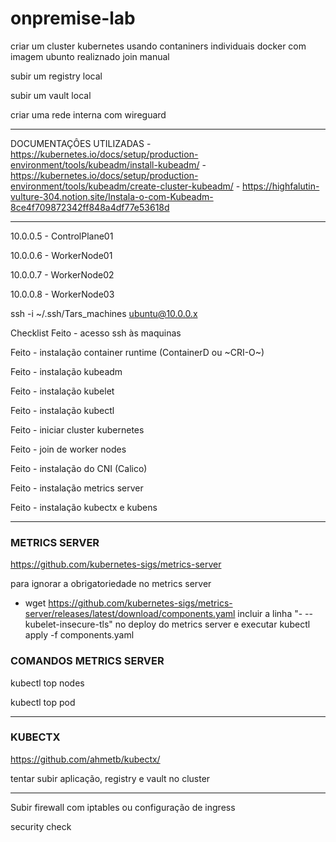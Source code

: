 # onpremise-lab

criar um cluster kubernetes usando contaniners individuais docker com imagem ubunto realiznado join manual

subir um registry local

subir um vault local

criar uma rede interna com wireguard

---

DOCUMENTAÇÔES UTILIZADAS
	- https://kubernetes.io/docs/setup/production-environment/tools/kubeadm/install-kubeadm/
	- https://kubernetes.io/docs/setup/production-environment/tools/kubeadm/create-cluster-kubeadm/
	- https://highfalutin-vulture-304.notion.site/Instala-o-com-Kubeadm-8ce4f709872342ff848a4df77e53618d

---

10.0.0.5 - ControlPlane01

10.0.0.6 - WorkerNode01

10.0.0.7 - WorkerNode02

10.0.0.8 - WorkerNode03


ssh -i ~/.ssh/Tars_machines ubuntu@10.0.0.x


Checklist
Feito - acesso ssh às maquinas

Feito - instalação container runtime (ContainerD ou ~CRI-O~)

Feito - instalação kubeadm

Feito - instalação kubelet

Feito - instalação kubectl

Feito - iniciar cluster kubernetes

Feito - join de worker nodes

Feito - instalação do CNI (Calico)

Feito - instalação metrics server

Feito - instalação kubectx e kubens

---

### METRICS SERVER
https://github.com/kubernetes-sigs/metrics-server

para ignorar a obrigatoriedade no metrics server
- wget https://github.com/kubernetes-sigs/metrics-server/releases/latest/download/components.yaml
incluir a linha "- --kubelet-insecure-tls" no deploy do metrics server e executar kubectl apply -f components.yaml

### COMANDOS METRICS SERVER

kubectl top nodes

kubectl top pod

---

### KUBECTX
https://github.com/ahmetb/kubectx/

tentar subir aplicação, registry e vault no cluster

---

Subir firewall com iptables ou configuração de ingress

security check
